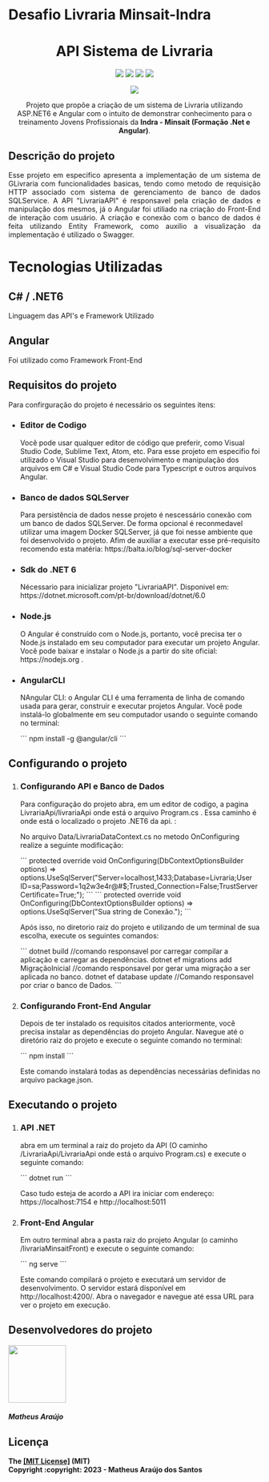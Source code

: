 <h1>Desafio Livraria Minsait-Indra<h1>
 
<h1 align="center"> API Sistema de Livraria </h1>

<div align="center">
  <img src="https://img.shields.io/badge/Microsoft_SQL_Server-CC2927?style=for-the-badge&logo=microsoft-sql-server&logoColor=white">
  <img src="https://img.shields.io/badge/c%23-%23239120.svg?style=for-the-badge&logo=c-sharp&logoColor=white">
  <img src="https://img.shields.io/badge/.NET-5C2D91?style=for-the-badge&logo=.net&logoColor=white">
  <img src="https://img.shields.io/badge/Angular-DD0031?style=for-the-badge&logo=angular&logoColor=white">
</div>

<p><p/>

<p align="center"><img src="http://img.shields.io/static/v1?label=STATUS&message=EM%20DESENVOLVIMENTO&color=GREEN&style=for-the-badge">

<p align="center">   Projeto que propõe a criação de um sistema de Livraria utilizando ASP.NET6 e Angular com o intuito de demonstrar conhecimento para o treinamento Jovens Profissionais da <b>Indra - Minsait (Formação .Net e Angular)</b>.</p>


<h2>Descrição do projeto</h2>
<p align="justify">Esse projeto em especifico apresenta a implementação de um sistema de GLivraria com funcionalidades basicas, tendo como metodo de requisição HTTP associado com sistema de gerenciamento de banco de dados SQLService. A API "LivrariaAPI" é responsavel pela criação de dados e manipulação dos mesmos, já o Angular foi utiliado na criação do Front-End de interação com usuário. A criação e conexão com o banco de dados é feita utilizando Entity Framework, como auxilio a visualização da implementação é utilizado o Swagger.</p>


<h1>Tecnologias Utilizadas</h1>

<h2>C# / .NET6</h2>
<p>Linguagem das API's e Framework Utilizado<p>

<h2>Angular</h2>
<p>Foi utilizado como Framework Front-End</p>


<h2>Requisitos do projeto</h2>
<p>Para confirguração do projeto é necessário os seguintes itens:</p>
<ul>
    <li>
        <h3>Editor de Codigo</h3>
        <p>Você pode usar qualquer editor de código que preferir, como Visual Studio Code, Sublime Text, Atom, etc. Para esse projeto em especifio foi utilizado o Visual Studio para desenvolvimento e manipulação dos arquivos em C# e Visual Studio Code para Typescript e outros arquivos Angular.</p>
    </li>
    <li>
        <h3>Banco de dados SQLServer</h3>
        <p>Para persistência de dados nesse projeto é nescessário conexão com um banco de dados SQLServer. De forma opcional é reconmedavel utilizar uma imagem Docker SQLServer, já que foi nesse ambiente que foi desenvolvido o projeto. Afim de auxiliar a executar esse pré-requisito recomendo esta matéria: https://balta.io/blog/sql-server-docker</p>
    </li>
    <li>
        <h3>Sdk do .NET 6</h3>
        <p>Nécessario para inicializar projeto "LivrariaAPI". Disponivel em: https://dotnet.microsoft.com/pt-br/download/dotnet/6.0</p>
    </li>
    <li>
        <h3>Node.js</h3>
        <p>
        O Angular é construído com o Node.js, portanto, você precisa ter o Node.js instalado em seu computador para executar um projeto Angular. Você pode baixar e instalar o Node.js a partir do site oficial: https://nodejs.org .
        </p>
    </li>
    <li>
        <h3>AngularCLI</h3>
        <p>
        NAngular CLI: o Angular CLI é uma ferramenta de linha de comando usada para gerar, construir e executar projetos Angular. Você pode instalá-lo globalmente em seu computador usando o seguinte comando no terminal: 
        </p>
        ```
            npm install -g @angular/cli
        ```
    </li>
</ul>
<h2>Configurando o projeto</h2>
<ol>
    <li>
        <h3>Configurando API e Banco de Dados</h3>
        <p>Para configuração do projeto abra, em um editor de codigo, a pagina LivrariaApi/livrariaApi onde está o arquivo Program.cs . Essa caminho é onde está o localizado o projeto .NET6 da api. :</p>
        <p>No arquivo Data/LivrariaDataContext.cs no metodo OnConfiguring realize a seguinte modificação:</p>
        ```
                    protected override void OnConfiguring(DbContextOptionsBuilder options)
           => options.UseSqlServer("Server=localhost,1433;Database=Livraria;User ID=sa;Password=1q2w3e4r@#$;Trusted_Connection=False;TrustServerCertificate=True;");
        ```
        ```
                    protected override void OnConfiguring(DbContextOptionsBuilder options)
           => options.UseSqlServer("Sua string de Conexão.");
        ```
        <p>Após isso, no diretorio raiz do projeto e utilizando de um terminal de sua escolha, execute os seguintes comandos:</p>
        ```
            dotnet build //comando responsavel por carregar compilar a aplicação e carregar as dependências.
            dotnet ef migrations add MigraçãoInicial //comando responsavel por gerar uma migração a ser aplicada no banco.
            dotnet ef database update //Comando responsavel por criar o banco de Dados.
        ```
    </li>
    <li>
        <h3>Configurando Front-End Angular</h3>
        <p>Depois de ter instalado os requisitos citados anteriormente, você precisa instalar as dependências do projeto Angular. Navegue até o diretório raiz do projeto e execute o seguinte comando no terminal:</p>
        ```
            npm install
        ```
        <p>Este comando instalará todas as dependências necessárias definidas no arquivo package.json.</p>
    </li>
</ol>
<h2>Executando o projeto</h2>
<ol>
    <li>
        <h3>API .NET</h3>
        <p>abra em um terminal a raiz do projeto da API (O caminho /LivrariaApi/LivrariaApi onde está o arquivo Program.cs) e execute o seguinte comando:</p>
        ```
            dotnet run
        ```
        <p>Caso tudo esteja de acordo a API ira iniciar com endereço: https://localhost:7154 e http://localhost:5011</p>
    </li>
    <li>
        <h3>Front-End Angular</h3>
        <p>Em outro terminal abra a pasta raiz do projeto Angular (o caminho /livrariaMinsaitFront) e execute o seguinte comando:</p>
        ```
            ng serve
        ```
        <p>Este comando compilará o projeto e executará um servidor de desenvolvimento. O servidor estará disponível em http://localhost:4200/. Abra o navegador e navegue até essa URL para ver o projeto em execução.</p>
    </li>
</ol>


<h2>Desenvolvedores do projeto</h2>
<img src="https://avatars.githubusercontent.com/u/106783873?v=4" width=115><h5><b>Matheus Araújo<b></h5>

<h2>Licença</h2>
The <a href="https://github.com/mmatheusaraujoo/Desafio-LivrariaMinsait/blob/main/LICENSE.md">[MIT License]</a> (MIT)
<br>Copyright :copyright: 2023 - Matheus Araújo dos Santos
